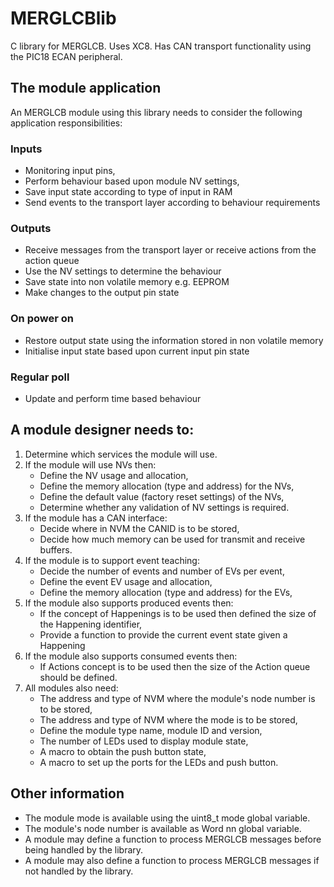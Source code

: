 # MERGLCBlib
C library for MERGLCB.
Uses XC8.
Has CAN transport functionality using the PIC18 ECAN peripheral.

## The module application
An MERGLCB module using this library needs to consider the following application responsibilities:

### Inputs
   - Monitoring input pins, 
   - Perform behaviour based upon module NV settings,
   - Save input state according to type of input in RAM
   - Send events to the transport layer according to behaviour requirements

### Outputs
   - Receive messages from the transport layer or receive actions from the action queue
   - Use the NV settings to determine the behaviour
   - Save state into non volatile memory e.g. EEPROM
   - Make changes to the output pin state

### On power on
   - Restore output state using the information stored in non volatile memory
   - Initialise input state based upon current input pin state

### Regular poll
   - Update and perform time based behaviour

## A module designer needs to:
 1. Determine which services the module will use.
 2. If the module will use NVs then:
     - Define the NV usage and allocation,
     - Define the memory allocation (type and address) for the NVs,
     - Define the default value (factory reset settings) of the NVs,
     - Determine whether any validation of NV settings is required.
 3. If the module has a CAN interface:
     - Decide where in NVM the CANID is to be stored,
     - Decide how much memory can be used for transmit and receive buffers.
 4. If the module is to support event teaching:
     - Decide the number of events and number of EVs per event,
     - Define the event EV usage and allocation,
     - Define the memory allocation (type and address) for the EVs,
 5. If the module also supports produced events then:
     - If the concept of Happenings is to be used then defined the size of the Happening identifier,
     - Provide a function to provide the current event state given a Happening
 6. If the module also supports consumed events then:
     - If Actions concept is to be used then the size of the Action queue should be defined.
 7. All modules also need:
     - The address and type of NVM where the module's node number is to be stored,
     - The address and type of NVM where the mode is to be stored,
     - Define the module type name, module ID and version,
     - The number of LEDs used to display module state,
     - A macro to obtain the push button state,
     - A macro to set up the ports for the LEDs and push button.

## Other information
   - The module mode is available using the uint8_t mode global variable.
   - The module's node number is available as Word nn global variable.
   - A module may define a function to process MERGLCB messages before being handled by the library.
   - A module may also define a function to process MERGLCB messages if not handled by the library. 
  
  
